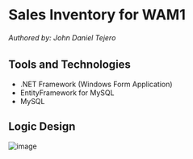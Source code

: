 # Sales Inventory for WAM1
###### Authored by: John Daniel Tejero

## Tools and Technologies
- .NET Framework (Windows Form Application)
- EntityFramework for MySQL
- MySQL

## Logic Design
![image](https://github.com/user-attachments/assets/569be8f4-4e33-4e4a-bbe5-e63f27db15b2)

